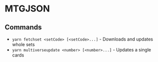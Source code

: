 # MTGJSON

## Commands

* `yarn fetchset <setCode> [<setCode>...]` - Downloads and updates whole sets
* `yarn multiverseupdate <number> [<number>...]` - Updates a single cards
